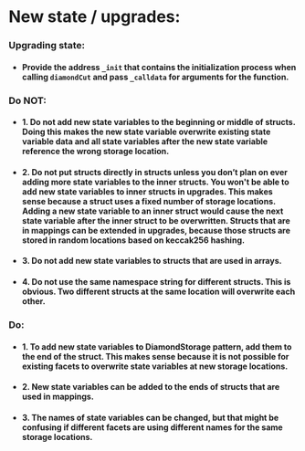 # New state / upgrades:

### Upgrading state:

-   #### Provide the address `_init` that contains the initialization process when calling `diamondCut` and pass `_calldata` for arguments for the function.

### Do NOT:

-   #### 1. Do not add new state variables to the beginning or middle of structs. Doing this makes the new state variable overwrite existing state variable data and all state variables after the new state variable reference the wrong storage location.

-   #### 2. Do not put structs directly in structs unless you don’t plan on ever adding more state variables to the inner structs. You won't be able to add new state variables to inner structs in upgrades. This makes sense because a struct uses a fixed number of storage locations. Adding a new state variable to an inner struct would cause the next state variable after the inner struct to be overwritten. Structs that are in mappings can be extended in upgrades, because those structs are stored in random locations based on keccak256 hashing.

-   #### 3. Do not add new state variables to structs that are used in arrays.

-   #### 4. Do not use the same namespace string for different structs. This is obvious. Two different structs at the same location will overwrite each other.

### Do:

-   #### 1. To add new state variables to DiamondStorage pattern, add them to the end of the struct. This makes sense because it is not possible for existing facets to overwrite state variables at new storage locations.

-   #### 2. New state variables can be added to the ends of structs that are used in mappings.

-   #### 3. The names of state variables can be changed, but that might be confusing if different facets are using different names for the same storage locations.
